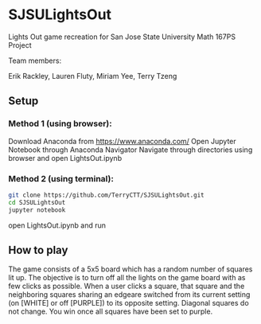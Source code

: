# SJSULightsOut
Lights Out game recreation for San Jose State University Math 167PS Project

Team members:

Erik Rackley, Lauren Fluty, Miriam Yee, Terry Tzeng

## Setup

### Method 1 (using browser):

Download Anaconda from https://www.anaconda.com/
Open Jupyter Notebook through Anaconda Navigator
Navigate through directories using browser and open LightsOut.ipynb

### Method 2 (using terminal):


```bash
git clone https://github.com/TerryCTT/SJSULightsOut.git
cd SJSULightsOut
jupyter notebook
```
open LightsOut.ipynb and run

## How to play

The game consists of a 5x5 board which has a random number of squares lit up. 
The objective is to turn off all the lights on the game board with as few clicks as possible. 
When a user clicks a square, that square and the neighboring squares sharing an edgeare switched from its current setting (on [WHITE] or off [PURPLE]) to its opposite setting. 
Diagonal squares do not change. You win once all squares have been set to purple.